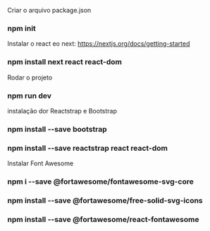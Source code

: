 Criar o arquivo package.json
### npm init

Instalar o react eo next: https://nextjs.org/docs/getting-started
### npm install next react react-dom

Rodar o projeto
### npm run dev

instalação dor Reactstrap e Bootstrap
### npm install --save bootstrap
### npm install --save reactstrap react react-dom

Instalar Font Awesome
### npm i --save @fortawesome/fontawesome-svg-core
### npm install --save @fortawesome/free-solid-svg-icons
### npm install --save @fortawesome/react-fontawesome